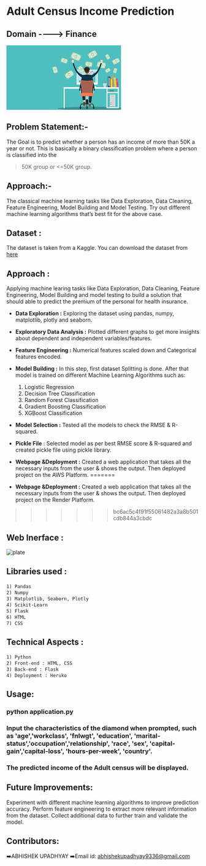 # Adult Census Income Prediction 

## Domain ----> Finance 
![alt text](image.png)

## Problem Statement:-
The Goal is to predict whether a person has an income of more than 50K a year or not. 
This is basically a binary classification problem where a person is classified into the 
>50K group or <=50K group. 


## Approach:-

The classical machine learning tasks like Data Exploration, Data Cleaning, 
Feature Engineering, Model Building and Model Testing. Try out different machine 
learning algorithms that’s best fit for the above case.


## Dataset :
The dataset is taken from a Kaggle. You can download the dataset from [here](https://www.kaggle.com/datasets/overload10/adult-census-dataset)


## Approach :
Applying machine learing tasks like Data Exploration, Data Cleaning, Feature Engineering, Model Building and model testing to build a solution that should able to predict the premium of the personal for health insurance.

- **Data Exploration :** Exploring the dataset using pandas, numpy, matplotlib, plotly and seaborn.
- **Exploratory Data Analysis :** Plotted different graphs to get more insights about dependent and independent variables/features.
- **Feature Engineering :** Numerical features scaled down and Categorical features encoded.
- **Model Building :** In this step, first dataset Splitting is done. After that model is trained on different Machine Learning Algorithms such as:
    1) Logistic Regression
    2) Decision Tree Classification
    3) Random Forest Classification
    4) Gradient Boosting Classification
    5) XGBoost Classification


- **Model Selection :** Tested all the models to check the RMSE & R-squared.
- **Pickle File** : Selected model as per best RMSE score & R-squared and created pickle file using pickle library.



- **Webpage &Deployment :** Created a web application that takes all the necessary inputs from the user & shows the output. Then deployed project on the AWS Platform.
=======
- **Webpage &Deployment :** Created a web application that takes all the necessary inputs from the user & shows the output. Then deployed project on the Render Platform.
>>>>>>> bc6ac5c4f91f55061482a3a8b501cdb844a3cbdc



## Web Inerface :
![plate](./prediction.png)
## Libraries used :
    1) Pandas
    2) Numpy
    3) Matplotlib, Seaborn, Plotly
    4) Scikit-Learn
    5) Flask
    6) HTML
    7) CSS

## Technical Aspects :
    1) Python 
    2) Front-end : HTML, CSS
    3) Back-end : Flask
    4) Deployment : Heruko



## Usage:
### python application.py

### Input the characteristics of the diamond when prompted, such as 'age','workclass', 'fnlwgt', 'education', 'marital-status','occupation','relationship', 'race', 'sex', 'capital-gain','capital-loss', 'hours-per-week', 'country'.


### The predicted income of the Adult census  will be displayed.


## Future Improvements:

Experiment with different machine learning algorithms to improve prediction accuracy.
Perform feature engineering to extract more relevant information from the dataset.
Collect additional data to further train and validate the model.



## Contributors:

➡️ABHISHEK UPADHYAY
➡️Email id: abhishekupadhyay9336@gmail.com
